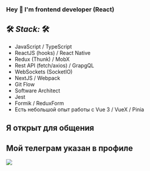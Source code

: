 ### Hey 👋 I'm frontend developer (React)

## 🛠️ _Stack:_ 🛠️

- JavaScript / TypeScript
- ReactJS (hooks) / React Native
- Redux (Thunk) / MobX
- Rest API (fetch/axios) / GrapgQL
- WebSockets (SocketIO)
- NextJS / Webpack
- Git Flow
- Software Architect
- Jest
- Formik / ReduxForm
- Есть небольшой опыт работы с Vue 3 / VueX / Pinia

## Я открыт для общения
## Мой телеграм указан в профиле

![](https://komarev.com/ghpvc/?username=illarjonov)
